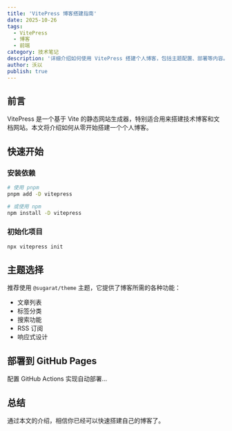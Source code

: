 ```yaml
---
title: 'VitePress 博客搭建指南'
date: 2025-10-26
tags:
  - VitePress
  - 博客
  - 前端
category: 技术笔记
description: '详细介绍如何使用 VitePress 搭建个人博客，包括主题配置、部署等内容。'
author: 沃以
publish: true
---
```


## 前言

VitePress 是一个基于 Vite 的静态网站生成器，特别适合用来搭建技术博客和文档网站。本文将介绍如何从零开始搭建一个个人博客。

## 快速开始

### 安装依赖

```bash
# 使用 pnpm
pnpm add -D vitepress

# 或使用 npm
npm install -D vitepress
```

### 初始化项目

```bash
npx vitepress init
```

## 主题选择

推荐使用 `@sugarat/theme` 主题，它提供了博客所需的各种功能：

- 文章列表
- 标签分类
- 搜索功能
- RSS 订阅
- 响应式设计

## 部署到 GitHub Pages

配置 GitHub Actions 实现自动部署...

## 总结

通过本文的介绍，相信你已经可以快速搭建自己的博客了。
